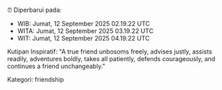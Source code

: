 ⏰ Diperbarui pada:
- WIB: Jumat, 12 September 2025 02.19.22 UTC
- WITA: Jumat, 12 September 2025 03.19.22 UTC
- WIT: Jumat, 12 September 2025 04.19.22 UTC

Kutipan Inspiratif:
"A true friend unbosoms freely, advises justly, assists readily, adventures boldly, takes all patiently, defends courageously, and continues a friend unchangeably."


Kategori: friendship

